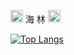 <img src="https://gifdb.com/images/high/leaves-dance-along-the-wind-5qvyhia18alj159w.webp" width="20" height="20"> 海 林 <img width="20" height="20" src="https://gifdb.com/images/high/leaves-dance-along-the-wind-5qvyhia18alj159w.webp">


[![Top Langs](https://github-readme-stats.vercel.app/api/top-langs/?username=HFHL&layout=compact)](https://github.com/HFHL/github-readme-stats)

